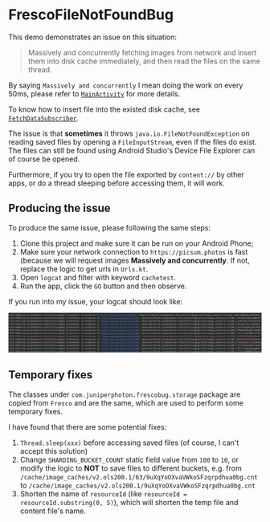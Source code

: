 # FrescoFileNotFoundBug

This demo demonstrates an issue on this situation:

> Massively and concurrently fetching images from network and insert them into disk cache immediately, and then read the files on the same thread.

By saying `Massively and concurrently` I mean doing the work on every 50ms, please refer to [`MainActivity`](https://github.com/JuniperPhoton/FrescoFileNotFoundBug/blob/master/app/src/main/java/com/juniperphoton/frescobug/MainActivity.kt) for more details.

To know how to insert file into the existed disk cache, see [`FetchDataSubscriber`](https://github.com/JuniperPhoton/FrescoFileNotFoundBug/blob/master/app/src/main/java/com/juniperphoton/frescobug/FetchDataSubscriber.kt).


The issue is that **sometimes** it throws `java.io.FileNotFoundException` on reading saved files by opening a `FileInputStream`, even if the files do exist. The files can still be found using Android Studio's Device File Explorer can of course be opened. 

Furthermore, if you try to open the file exported by `content://` by other apps, or do a thread sleeping before accessing them, it will work.

## Producing the issue

To produce the same issue, please following the same steps:

1. Clone this project and make sure it can be run on your Android Phone;
2. Make sure your network connection to `https://picsum.photos` is fast (because we will request images **Massively and concurrently**. If not, replace the logic to get urls in `Urls.kt`.
3. Open `logcat` and filter with keyword `cachetest`.
4. Run the app, click the `GO` button and then observe.

If you run into my issue, your logcat should look like:

![](./01.png)

## Temporary fixes

The classes under `com.juniperphoton.frescobug.storage` package are copied from `Fresco` and are the same, which are used to perform some temporary fixes.

I have found that there are some potential fixes:

1. `Thread.sleep(xxx)` before accessing saved files (of course, I can't accept this solution)
2. Change `SHARDING_BUCKET_COUNT` static field value from `100` to `10`, or modify the logic to **NOT** to save files to different buckets, e.g. from `/cache/image_caches/v2.ols200.1/63/9uXqYoOXvaVWkoSFzqrpdhua0bg.cnt` to `/cache/image_caches/v2.ols200.1/9uXqYoOXvaVWkoSFzqrpdhua0bg.cnt`
3. Shorten the name of `resourceId` (like `resourceId = resourceId.substring(0, 5)`), which will shorten the temp file and content file's name.
